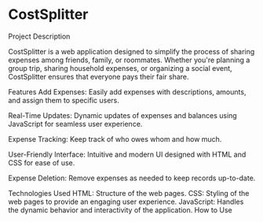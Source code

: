 # CostSplitter
Project Description

CostSplitter is a web application designed to simplify the process of sharing expenses among friends, family, or roommates. Whether you're planning a group trip, sharing household expenses, or organizing a social event, CostSplitter ensures that everyone pays their fair share.

Features
Add Expenses: Easily add expenses with descriptions, amounts, and assign them to specific users.

Real-Time Updates: Dynamic updates of expenses and balances using JavaScript for seamless user experience.

Expense Tracking: Keep track of who owes whom and how much.

User-Friendly Interface: Intuitive and modern UI designed with HTML and CSS for ease of use.

Expense Deletion: Remove expenses as needed to keep records up-to-date.

Technologies Used
HTML: Structure of the web pages.
CSS: Styling of the web pages to provide an engaging user experience.
JavaScript: Handles the dynamic behavior and interactivity of the application.
How to Use
